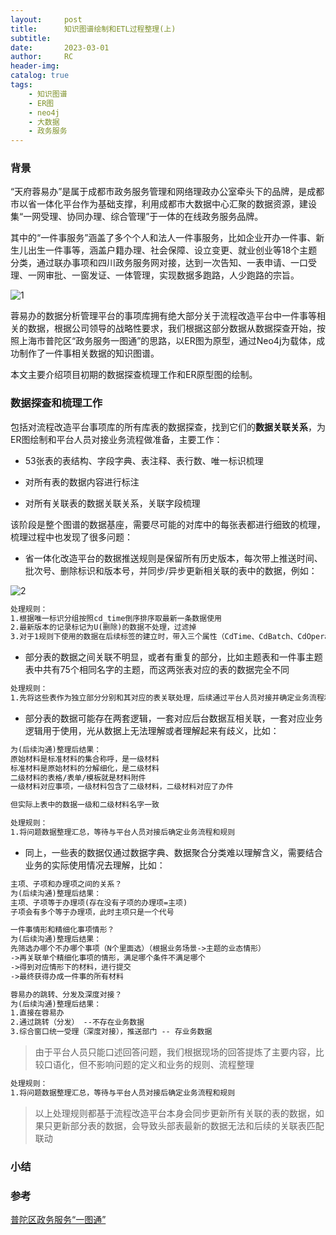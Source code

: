 ```yaml
---
layout:     post
title:      知识图谱绘制和ETL过程整理(上)
subtitle:
date:       2023-03-01
author:     RC
header-img:
catalog: true
tags:
    - 知识图谱
    - ER图
    - neo4j
    - 大数据
    - 政务服务
---
```


### 背景

“天府蓉易办”是属于成都市政务服务管理和网络理政办公室牵头下的品牌，是成都市以省一体化平台作为基础支撑，利用成都市大数据中心汇聚的数据资源，建设集“一网受理、协同办理、综合管理”于一体的在线政务服务品牌。

其中的“一件事服务”涵盖了多个个人和法人一件事服务，比如企业开办一件事、新生儿出生一件事等，涵盖户籍办理、社会保障、设立变更、就业创业等18个主题分类，通过联办事项和四川政务服务网对接，达到一次告知、一表申请、一口受理、一网审批、一窗发证、一体管理，实现数据多跑路，人少跑路的宗旨。

![1](https://i.postimg.cc/sx1HdMq7/1.png)

蓉易办的数据分析管理平台的事项库拥有绝大部分关于流程改造平台中一件事等相关的数据，根据公司领导的战略性要求，我们根据这部分数据从数据探查开始，按照上海市普陀区“政务服务一图通”的思路，以ER图为原型，通过Neo4j为载体，成功制作了一件事相关数据的知识图谱。

本文主要介绍项目初期的数据探查梳理工作和ER原型图的绘制。

### 数据探查和梳理工作

包括对流程改造平台事项库的所有库表的数据探查，找到它们的**数据关联关系**，为ER图绘制和平台人员对接业务流程做准备，主要工作：

- 53张表的表结构、字段字典、表注释、表行数、唯一标识梳理

- 对所有表的数据内容进行标注

- 对所有关联表的数据关联关系，关联字段梳理

该阶段是整个图谱的数据基座，需要尽可能的对库中的每张表都进行细致的梳理，梳理过程中也发现了很多问题：

- 省一体化改造平台的数据推送规则是保留所有历史版本，每次带上推送时间、批次号、删除标识和版本号，并同步/异步更新相关联的表中的数据，例如：

![2](https://i.postimg.cc/7Zbz3g7g/2.png)

```html
处理规则：
1.根据唯一标识分组按照cd_time倒序排序取最新一条数据使用
2.最新版本的记录标记为U(删除)的数据不处理，过滤掉
3.对于1规则下使用的数据在后续标签的建立时，带入三个属性（CdTime、CdBatch、CdOperation）表示数据推送情况
```
- 部分表的数据之间关联不明显，或者有重复的部分，比如主题表和一件事主题表中共有75个相同名字的主题，而这两张表对应的表的数据完全不同

```html
处理规则：
1.先将这些表作为独立部分分别和其对应的表关联处理，后续通过平台人员对接并确定业务流程和规则
```

- 部分表的数据可能存在两套逻辑，一套对应后台数据互相关联，一套对应业务逻辑用于使用，光从数据上无法理解或者理解起来有歧义，比如：

```html
为(后续沟通)整理后结果：
原始材料是标准材料的集合称呼，是一级材料
标准材料是原始材料的分解细化，是二级材料
二级材料的表格/表单/模板就是材料附件
一级材料对应事项，一级材料包含了二级材料，二级材料对应了办件

但实际上表中的数据一级和二级材料名字一致
```

```html
处理规则：
1.将问题数据整理汇总，等待与平台人员对接后确定业务流程和规则
```

- 同上，一些表的数据仅通过数据字典、数据聚合分类难以理解含义，需要结合业务的实际使用情况去理解，比如：

```html
主项、子项和办理项之间的关系？
为(后续沟通)整理后结果：
主项、子项等于办理项(存在没有子项的办理项=主项)
子项会有多个等于办理项，此时主项只是一个代号

一件事情形和精细化事项情形？
为(后续沟通)整理后结果：
先筛选办哪个不办哪个事项（N个里面选）（根据业务场景->主题的业态情形）
->再关联单个精细化事项的情形，满足哪个条件不满足哪个
->得到对应情形下的材料，进行提交
->最终获得办成一件事的所有材料

蓉易办的跳转、分发及深度对接？
为(后续沟通)整理后结果：
1.直接在蓉易办  
2.通过跳转（分发） --不存在业务数据
3.综合窗口统一受理（深度对接），推送部门 -- 存业务数据
```

> 由于平台人员只能口述回答问题，我们根据现场的回答提炼了主要内容，比较口语化，但不影响问题的定义和业务的规则、流程整理

```html
处理规则：
1.将问题数据整理汇总，等待与平台人员对接后确定业务流程和规则
```

> 以上处理规则都基于流程改造平台本身会同步更新所有关联的表的数据，如果只更新部分表的数据，会导致头部表最新的数据无法和后续的关联表匹配联动

### 小结

### 参考

[普陀区政务服务“一图通”](https://mp.weixin.qq.com/s/hFk66HvUKKZCG-H8eI-SkA)

